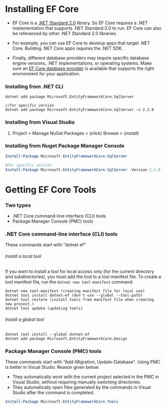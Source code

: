 
# Installing EF Core

- EF Core is a [.NET Standard 2.0](https://learn.microsoft.com/en-us/dotnet/standard/net-standard) library. So EF Core requires a .NET implementation that supports .NET Standard 2.0 to run. EF Core can also be referenced by other .NET Standard 2.0 libraries.

- For example, you can use EF Core to develop apps that target .NET Core. Building .NET Core apps requires the .NET SDK.

- Finally, different database providers may require specific database engine versions, .NET implementations, or operating systems. Make sure an [EF Core database provider](https://learn.microsoft.com/en-us/ef/core/providers/) is available that supports the right environment for your application.

### Installing from .NET CLI

```.NET CLI
dotnet add package Microsoft.EntityFrameworkCore.SqlServer

//for specific version
dotnet add package Microsoft.EntityFrameworkCore.SqlServer -v 2.2.0
```

### Installing from Visual Studio

1. Project > Manage NuGet Packages > (click) Browse > (install)

### Installing from Nuget Package Manager Console

```Powershell
Install-Package Microsoft.EntityFrameworkCore.SqlServer

#For specific version
Install-Package Microsoft.EntityFrameworkCore.SqlServer -Version 2.2.0
```

# Getting EF Core Tools

### Two types

-  .NET Core command-line interface (CLI) tools
-  Package Manager Console (PMC) tools

### .NET Core command-line interface (CLI) tools

These commands start with "dotnet ef"

###### Install a local tool

If you want to install a tool for local access only (for the current directory and subdirectories), you must add the tool to a tool manifest file. To create a tool manifest file, run the `dotnet new tool-manifest` command:

```.NET CLI
dotnet new tool-manifest (creating manifest file for local use)
dotnet tool install dotnet-ef (don't use --global --tool-path)
dotnet tool restore (install tools from manifest file when creating new project.)
dotnet tool update (updating tools)
```

###### Install a global tool

```.NET CLI
dotnet tool install --global dotnet-ef
dotnet add package Microsoft.EntityFrameworkCore.Design
```

### Package Manager Console (PMC) tools

These commands start with "Add-Migration, Update-Database". Using PMC is better in Visual Studio. Reason given below:

-   They automatically work with the current project selected in the PMC in Visual Studio, without requiring manually switching directories.
-   They automatically open files generated by the commands in Visual Studio after the command is completed.

```Powershell
Install-Package Microsoft.EntityFrameworkCore.Tools
```
